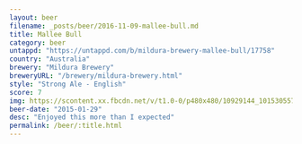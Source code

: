 ```yaml
---
layout: beer
filename: _posts/beer/2016-11-09-mallee-bull.md
title: Mallee Bull
category: beer
untappd: "https://untappd.com/b/mildura-brewery-mallee-bull/17758"
country: "Australia"
brewery: "Mildura Brewery"
breweryURL: "/brewery/mildura-brewery.html"
style: "Strong Ale - English"
score: 7
img: https://scontent.xx.fbcdn.net/v/t1.0-0/p480x480/10929144_10153055792013745_3943691173139596791_n.jpg?_nc_cat=107&_nc_ht=scontent.xx&oh=6dc28279044a1b19ad78fa8e39a5897b&oe=5D760E7C
beer-date: "2015-01-29"
desc: "Enjoyed this more than I expected"
permalink: /beer/:title.html
---
```

